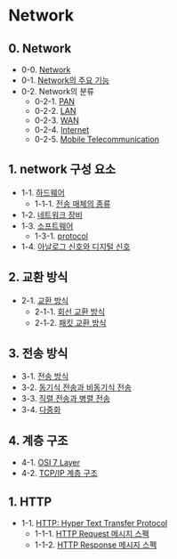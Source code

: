 # Network


## 0. Network
- 0-0. [Network](https://github.com/gimhanul/TIL/blob/main/Network/network/network.md)
- 0-1. [Network의 주요 기능](https://github.com/gimhanul/TIL/blob/main/Network/network/%EA%B8%B0%EB%8A%A5.md)
- 0-2. Network의 분류
    - 0-2-1. [PAN](https://github.com/gimhanul/TIL/blob/main/Network/network/%EB%B6%84%EB%A5%98/PAN.md)
    - 0-2-2. [LAN](https://github.com/gimhanul/TIL/blob/main/Network/network/%EB%B6%84%EB%A5%98/LAN.md)
    - 0-2-3. [WAN](https://github.com/gimhanul/TIL/blob/main/Network/network/%EB%B6%84%EB%A5%98/WAN.md)
    - 0-2-4. [Internet](https://github.com/gimhanul/TIL/blob/main/Network/network/%EB%B6%84%EB%A5%98/Internet.md)
    - 0-2-5. [Mobile Telecommunication](https://github.com/gimhanul/TIL/blob/main/Network/network/%EB%B6%84%EB%A5%98/MobileTelecommunication.md)

## 1. network 구성 요소
- 1-1. [하드웨어](https://github.com/gimhanul/TIL/blob/main/Network/%EA%B5%AC%EC%84%B1%EC%9A%94%EC%86%8C/%ED%95%98%EB%93%9C%EC%9B%A8%EC%96%B4.md)
    - 1-1-1. [전송 매체의 종류](https://github.com/gimhanul/TIL/blob/main/Network/%EA%B5%AC%EC%84%B1%EC%9A%94%EC%86%8C/%EC%A0%84%EC%86%A1%20%EB%A7%A4%EC%B2%B4.md)
- 1-2. [네트워크 장비](https://github.com/gimhanul/TIL/blob/main/Network/%EA%B5%AC%EC%84%B1%EC%9A%94%EC%86%8C/%EC%9E%A5%EB%B9%84.md)
- 1-3. [소프트웨어](https://github.com/gimhanul/TIL/blob/main/Network/%EA%B5%AC%EC%84%B1%EC%9A%94%EC%86%8C/%EC%86%8C%ED%94%84%ED%8A%B8%EC%9B%A8%EC%96%B4.md)
    - 1-3-1. [protocol](https://github.com/gimhanul/TIL/blob/main/Network/%EA%B5%AC%EC%84%B1%EC%9A%94%EC%86%8C/protocol.md)
- 1-4. [아날로그 신호와 디지털 신호](https://github.com/gimhanul/TIL/blob/main/Network/%EA%B5%AC%EC%84%B1%EC%9A%94%EC%86%8C/%EC%8B%A0%ED%98%B8%EC%9D%98%EA%B0%9C%EB%85%90.md)

## 2. 교환 방식
- 2-1. [교환 방식](https://github.com/gimhanul/TIL/blob/main/Network/%EA%B5%90%ED%99%98%EB%B0%A9%EC%8B%9D/%EA%B5%90%ED%99%98%EB%B0%A9%EC%8B%9D.md)
    - 2-1-1. [회선 교환 방식](https://github.com/gimhanul/TIL/blob/main/Network/%EA%B5%90%ED%99%98%EB%B0%A9%EC%8B%9D/%ED%9A%8C%EC%84%A0%EA%B5%90%ED%99%98%EB%B0%A9%EC%8B%9D.md)
    - 2-1-2. [패킷 교환 방식](https://github.com/gimhanul/TIL/blob/main/Network/%EA%B5%90%ED%99%98%EB%B0%A9%EC%8B%9D/%ED%8C%A8%ED%82%B7%EA%B5%90%ED%99%98%EB%B0%A9%EC%8B%9D.md)

## 3. 전송 방식
- 3-1. [전송 방식](https://github.com/gimhanul/TIL/blob/main/Network/%EC%A0%84%EC%86%A1%EB%B0%A9%EC%8B%9D/%EC%A0%84%EC%86%A1%EB%B0%A9%EC%8B%9D.md)
- 3-2. [동기식 전송과 비동기식 전송](https://github.com/gimhanul/TIL/blob/main/Network/%EC%A0%84%EC%86%A1%EB%B0%A9%EC%8B%9D/%EB%8F%99%EA%B8%B0%EB%B9%84%EB%8F%99%EA%B8%B0.md)
- 3-3. [직렬 전송과 병렬 전송](https://github.com/gimhanul/TIL/blob/main/Network/%EC%A0%84%EC%86%A1%EB%B0%A9%EC%8B%9D/%EC%A7%81%EB%A0%AC%EB%B3%91%EB%A0%AC.md)
- 3-4. [다중화](https://github.com/gimhanul/TIL/blob/main/Network/%EC%A0%84%EC%86%A1%EB%B0%A9%EC%8B%9D/%EB%8B%A4%EC%A4%91%ED%99%94.md)

## 4. 계층 구조
- 4-1. [OSI 7 Layer](https://github.com/gimhanul/TIL/blob/main/Network/%EA%B3%84%EC%B8%B5%EA%B5%AC%EC%A1%B0/OSI7Layer.md)
- 4-2. [TCP/IP 계층 구조](https://github.com/gimhanul/TIL/blob/main/Network/%EA%B3%84%EC%B8%B5%EA%B5%AC%EC%A1%B0/TCPIP.md)

## 1. HTTP

- 1-1. [HTTP: Hyper Text Transfer Protocol](https://github.com/gimhanul/TIL/blob/main/Network/HTTP/HTTP.md)
    - 1-1-1. [HTTP Request 메시지 스펙](https://github.com/gimhanul/TIL/blob/main/Network/HTTP/request.md)
    - 1-1-2. [HTTP Response 메시지 스펙](https://github.com/gimhanul/TIL/blob/main/Network/HTTP/response.md)
